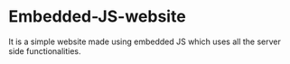 # Embedded-JS-website
It is a simple website made using embedded JS which uses all the server side functionalities.
